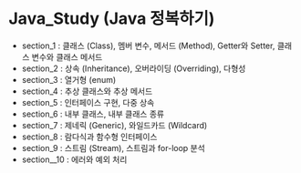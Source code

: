 # Java_Study (Java 정복하기)
* section_1 : 클래스 (Class), 멤버 변수, 메서드 (Method), Getter와 Setter, 클래스 변수와 클래스 메서드
* section_2 : 상속 (Inheritance), 오버라이딩 (Overriding), 다형성
* section_3 : 열거형 (enum)
* section_4 : 추상 클래스와 추상 메서드
* section_5 : 인터페이스 구현, 다중 상속
* section_6 : 내부 클래스, 내부 클래스 종류
* section_7 : 제네릭 (Generic), 와일드카드 (Wildcard)
* section_8 : 람다식과 함수형 인터페이스
* section_9 : 스트림 (Stream), 스트림과 for-loop 분석
* section__10 : 에러와 예외 처리
